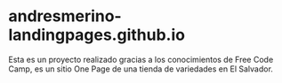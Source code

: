 # andresmerino-landingpages.github.io
Esta es un proyecto realizado gracias a los conocimientos de Free Code Camp, es un sitio One Page de una tienda de variedades en El Salvador.
